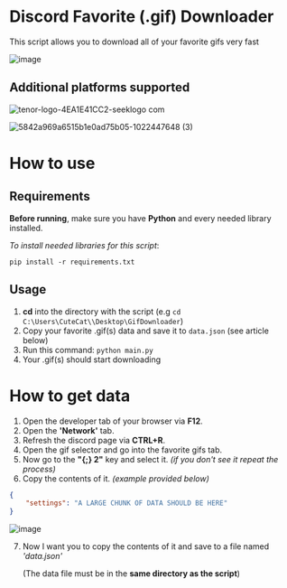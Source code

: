 # Discord Favorite (.gif) Downloader
This script allows you to download all of your favorite gifs very fast

![image](https://github.com/womblee/discord-favorite-gif-downloader/assets/52250786/a116dbf0-1171-4cf4-ac6b-4428cf6824ff)

## Additional platforms supported
![tenor-logo-4EA1E41CC2-seeklogo com](https://github.com/womblee/discord-favorite-gif-downloader/assets/52250786/321d4bcc-6919-4e83-aeee-067baaae1f5c)

![5842a969a6515b1e0ad75b05-1022447648 (3)](https://github.com/womblee/discord-favorite-gif-downloader/assets/52250786/9be7ea57-a249-475d-8803-29a0d3227940)

# How to use

## Requirements
**Before running**, make sure you have **Python** and every needed library installed.

_To install needed libraries for this script_:

`pip install -r requirements.txt`

## Usage

1. **cd** into the directory with the script (e.g `cd C:\Users\CuteCat\\Desktop\GifDownloader`)
2. Copy your favorite .gif(s) data and save it to `data.json` (see article below)
3. Run this command: `python main.py`
4. Your .gif(s) should start downloading
   
# How to get data
1. Open the developer tab of your browser via **F12**.
2. Open the **'Network'** tab.
3. Refresh the discord page via **CTRL+R**.
4. Open the gif selector and go into the favorite gifs tab.
5. Now go to the **"{;} 2"** key and select it. _(if you don't see it repeat the process)_
6. Copy the contents of it. _(example provided below)_
```json
{
    "settings": "A LARGE CHUNK OF DATA SHOULD BE HERE"
}
```
![image](https://github.com/womblee/discord-favorite-gif-downloader/assets/52250786/ae7a0858-e17b-44bc-a130-d75ae1d3fcb3)

7. Now I want you to copy the contents of it and save to a file named _'data.json'_
   
   (The data file must be in the **same directory as the script**)
